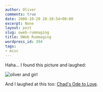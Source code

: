 ```yaml
---
author: Oliver
comments: true
date: 2006-10-20 20:10:54+00:00
excerpt: None
layout: post
slug: oweb-rummaging
title: OWeb Rummaging
wordpress_id: 394
tags:
- misc
---
```


Haha... I found this picture and laughed:

<img src="http://www.oliverweb.com/pics/lazy/teaser/IM002317.JPG" alt="oliver and girl" />

And I laughed at this too: <a href="http://www.oliverweb.com/news/comments/975531324,24997,.shtml">Chad's Ode to Love</a>.